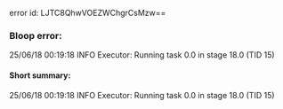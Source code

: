 error id: LJTC8QhwVOEZWChgrCsMzw==
### Bloop error:

25/06/18 00:19:18 INFO Executor: Running task 0.0 in stage 18.0 (TID 15)
#### Short summary: 

25/06/18 00:19:18 INFO Executor: Running task 0.0 in stage 18.0 (TID 15)